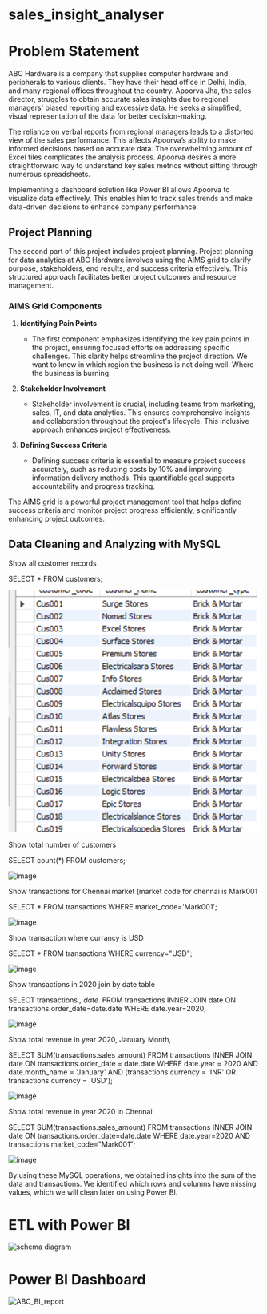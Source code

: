 # sales_insight_analyser

# Problem Statement

ABC Hardware is a company that supplies computer hardware and peripherals to various clients. They have their head office in Delhi, India, and many regional offices throughout the country. Apoorva Jha, the sales director, struggles to obtain accurate sales insights due to regional managers' biased reporting and excessive data. He seeks a simplified, visual representation of the data for better decision-making.

The reliance on verbal reports from regional managers leads to a distorted view of the sales performance. This affects Apoorva’s ability to make informed decisions based on accurate data. The overwhelming amount of Excel files complicates the analysis process. Apoorva desires a more straightforward way to understand key sales metrics without sifting through numerous spreadsheets.

Implementing a dashboard solution like Power BI allows Apoorva to visualize data effectively. This enables him to track sales trends and make data-driven decisions to enhance company performance.

## Project Planning

The second part of this project includes project planning. Project planning for data analytics at ABC Hardware involves using the AIMS grid to clarify purpose, stakeholders, end results, and success criteria effectively. This structured approach facilitates better project outcomes and resource management.

### AIMS Grid Components

1. **Identifying Pain Points**
   - The first component emphasizes identifying the key pain points in the project, ensuring focused efforts on addressing specific challenges. This clarity helps streamline the project direction. We want to know in which region the business is not doing well. Where the business is burning. 
 
2. **Stakeholder Involvement**
   - Stakeholder involvement is crucial, including teams from marketing, sales, IT, and data analytics. This ensures comprehensive insights and collaboration throughout the project's lifecycle. This inclusive approach enhances project effectiveness.

3. **Defining Success Criteria**
   - Defining success criteria is essential to measure project success accurately, such as reducing costs by 10% and improving information delivery methods. This quantifiable goal supports accountability and progress tracking.

The AIMS grid is a powerful project management tool that helps define success criteria and monitor project progress efficiently, significantly enhancing project outcomes.

## Data Cleaning and Analyzing with MySQL

 Show all customer records

SELECT * FROM customers;



![image_alt](https://github.com/apinee/sales_insight_analyser/blob/main/sales_customer.png?raw=true)





Show total number of customers

SELECT count(*) FROM customers;

![image](https://github.com/user-attachments/assets/bb0c45a4-a342-4e16-b5eb-33449631d476)




Show transactions for Chennai market (market code for chennai is Mark001

SELECT * FROM transactions WHERE market_code='Mark001';

![image](https://github.com/user-attachments/assets/077072e2-6922-4307-b8d4-41f98fed5120)


Show transaction where currancy is USD


SELECT * FROM transactions WHERE currency="USD";

![image](https://github.com/user-attachments/assets/e7a08298-a79b-44c9-a781-cb5c8ed30436)


Show transactions in 2020 join by date table



SELECT transactions.*, date.* 
FROM transactions 
INNER JOIN date ON transactions.order_date=date.date 
WHERE date.year=2020;

![image](https://github.com/user-attachments/assets/a5bb29ce-0b0d-4efc-b5d9-0a4d93b09669)


Show total revenue in year 2020, January Month,

SELECT SUM(transactions.sales_amount) 
FROM transactions 
INNER JOIN date ON transactions.order_date = date.date 
WHERE date.year = 2020 
  AND date.month_name = 'January' 
  AND (transactions.currency = 'INR' OR transactions.currency = 'USD');

![image](https://github.com/user-attachments/assets/40a19a97-fd78-46cb-a96b-8ac6ec25696f)



Show total revenue in year 2020 in Chennai



SELECT SUM(transactions.sales_amount) 
FROM transactions 
INNER JOIN date ON transactions.order_date=date.date 
WHERE date.year=2020 
  AND transactions.market_code="Mark001";

![image](https://github.com/user-attachments/assets/1ede5aaa-1472-4da8-bd59-66813a13f642)


By using these MySQL operations, we obtained insights into the sum of the data and transactions. We identified which rows and columns have missing values, which we will clean later on using Power BI.

# ETL with Power BI


![schema diagram](https://github.com/user-attachments/assets/fb5c28d1-d816-413c-a112-a111c35dd0c2)


# Power BI Dashboard


![ABC_BI_report](https://github.com/user-attachments/assets/532610a2-89ad-49ee-8268-680eb47ed1c1)


 



